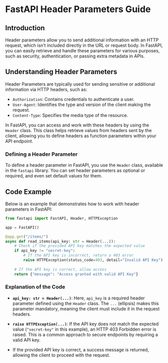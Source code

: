 # FastAPI Header Parameters Guide

## Introduction

Header parameters allow you to send additional information with an HTTP request, which isn’t included directly in the URL or request body. In FastAPI, you can easily retrieve and handle these parameters for various purposes, such as security, authentication, or passing extra metadata in APIs.

## Understanding Header Parameters

Header Parameters are typically used for sending sensitive or additional information via HTTP headers, such as:

- `Authorization`: Contains credentials to authenticate a user.
- `User-Agent`: Identifies the type and version of the client making the request.
- `Content-Type`: Specifies the media type of the resource.

In FastAPI, you can access and work with these headers by using the `Header` class. This class helps retrieve values from headers sent by the client, allowing you to define headers as function parameters within your API endpoint.

### Defining a Header Parameter

To define a header parameter in FastAPI, you use the `Header` class, available in the `fastapi` library. You can set header parameters as optional or required, and even set default values for them.

## Code Example

Below is an example that demonstrates how to work with header parameters in FastAPI:

```python
from fastapi import FastAPI, Header, HTTPException

app = FastAPI()

@app.get("/items/")
async def read_items(api_key: str = Header(...)):
    # Check if the provided API key matches the expected value
    if api_key != "secret-key":
        # If the API key is incorrect, return a 403 error
        raise HTTPException(status_code=403, detail="Invalid API Key")
    
    # If the API key is correct, allow access
    return {"message": "Access granted with valid API Key"}
```

### Explanation of the Code

- **`api_key: str = Header(...)`**: Here, `api_key` is a required header parameter defined using the `Header` class. The `...` (ellipsis) makes this parameter mandatory, meaning the client must include it in the request headers.
  
- **`raise HTTPException(...)`**: If the API key does not match the expected value (`"secret-key"` in this example), an HTTP 403 Forbidden error is raised. This is a common approach to secure endpoints by requiring a valid API key.

- If the provided API key is correct, a success message is returned, allowing the client to proceed with the request.

